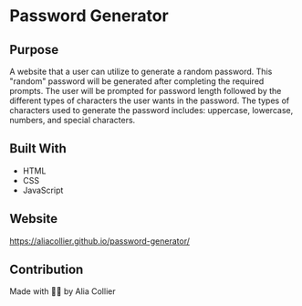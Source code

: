# Password Generator

## Purpose

A website that a user can utilize to generate a random password.
This "random" password will be generated after completing the required prompts.
The user will be prompted for password length followed by the different types of characters the user wants in the password.
The types of characters used to generate the password includes: uppercase, lowercase, numbers, and special characters.

## Built With

* HTML
* CSS
* JavaScript

## Website

https://aliacollier.github.io/password-generator/

## Contribution

Made with ✌🏾 by Alia Collier

